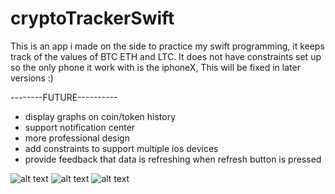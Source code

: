 # cryptoTrackerSwift
This is an app i made on the side to practice my swift programming,
it keeps track of the values of BTC ETH and LTC. 
It does not have constraints set up so the only phone it work with is the iphoneX, This will be fixed in later versions :)

--------FUTURE----------
* display graphs on coin/token history
* support notification center
* more professional design
* add constraints to support multiple ios devices
* provide feedback that data is refreshing when refresh button is pressed




![alt text](https://i.imgur.com/jmP75Wc.png)
![alt text](https://i.imgur.com/ZZ4X104.png)
![alt text](https://i.imgur.com/hEckmac.png)
